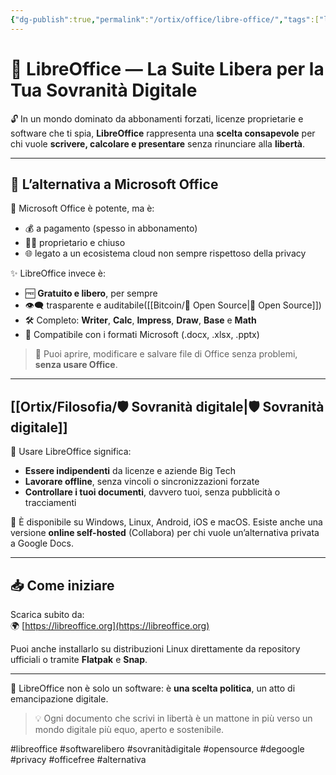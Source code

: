 ```yaml
---
{"dg-publish":true,"permalink":"/ortix/office/libre-office/","tags":["libreoffice","sovranità-digitale","open-source","software-libero","alternativa-office"]}
---
```



# 📝 LibreOffice — La Suite Libera per la Tua Sovranità Digitale

🔓 In un mondo dominato da abbonamenti forzati, licenze proprietarie e software che ti spia, **LibreOffice** rappresenta una **scelta consapevole** per chi vuole **scrivere, calcolare e presentare** senza rinunciare alla **libertà**.

---

## 🚪 L’alternativa a Microsoft Office

🧱 Microsoft Office è potente, ma è:
- 💰 a pagamento (spesso in abbonamento)
- 🕵️‍♂️ proprietario e chiuso
- 🌐 legato a un ecosistema cloud non sempre rispettoso della privacy

✨ LibreOffice invece è:
- 🆓 **Gratuito e libero**, per sempre
- 👁️‍🗨️ trasparente e auditabile([[Bitcoin/🧬 Open Source\|🧬 Open Source]])
- 🛠️ Completo: **Writer**, **Calc**, **Impress**, **Draw**, **Base** e **Math**
- 🔄 Compatibile con i formati Microsoft (.docx, .xlsx, .pptx)

> 📂 Puoi aprire, modificare e salvare file di Office senza problemi, **senza usare Office**.

---

## [[Ortix/Filosofia/🛡️ Sovranità digitale\|🛡️ Sovranità digitale]]

🧠 Usare LibreOffice significa:
- **Essere indipendenti** da licenze e aziende Big Tech
- **Lavorare offline**, senza vincoli o sincronizzazioni forzate
- **Controllare i tuoi documenti**, davvero tuoi, senza pubblicità o tracciamenti

📌 È disponibile su Windows, Linux, Android, iOS e macOS. Esiste anche una versione **online self-hosted** (Collabora) per chi vuole un’alternativa privata a Google Docs.

---

## 📥 Come iniziare

Scarica subito da:  
🌍 [https://libreoffice.org](https://libreoffice.org)

Puoi anche installarlo su distribuzioni Linux direttamente da repository ufficiali o tramite **Flatpak** e **Snap**.

---

🧭 LibreOffice non è solo un software: è **una scelta politica**, un atto di emancipazione digitale.

> 💡 Ogni documento che scrivi in libertà è un mattone in più verso un mondo digitale più equo, aperto e sostenibile.

#libreoffice #softwarelibero #sovranitàdigitale #opensource #degoogle #privacy #officefree #alternativa